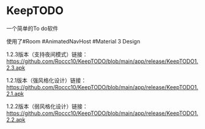 # KeepTODO

一个简单的To do软件

使用了#Room #AnimatedNavHost #Material 3 Design 

1.2.3版本（支持夜间模式）链接：https://github.com/Roccc10/KeepTODO/blob/main/app/release/KeepTODO1.2.3.apk

1.2.1版本（强风格化设计）链接：https://github.com/Roccc10/KeepTODO/blob/main/app/release/KeepTODO1.2.1.apk

1.2.2版本（弱风格化设计）链接：https://github.com/Roccc10/KeepTODO/blob/main/app/release/KeepTODO1.2.2.apk

